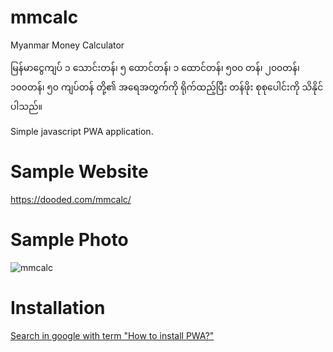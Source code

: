 # mmcalc
Myanmar Money Calculator

မြန်မာငွေကျပ် ၁ သောင်းတန်၊ ၅ ထောင်တန်၊ ၁ ထောင်တန်၊ ၅၀၀ တန်၊ ၂၀၀တန်၊ ၁၀၀တန်၊ ၅၀ ကျပ်တန် တို့၏ အရေအတွက်ကို ရိုက်ထည့်ပြီး
တန်ဖိုး စုစုပေါင်းကို သိနိုင်ပါသည်။

Simple javascript PWA application.

# Sample Website
https://dooded.com/mmcalc/

# Sample Photo
![mmcalc](https://user-images.githubusercontent.com/33415417/193205456-afa899e9-7795-47de-902a-65b86e8c1f18.png)

# Installation
<a href="https://www.google.com/search?q=how+to+install+pwa+app+on+ios&oq=how+to+install+pwa+app">Search in google with term "How to install PWA?"</a>

